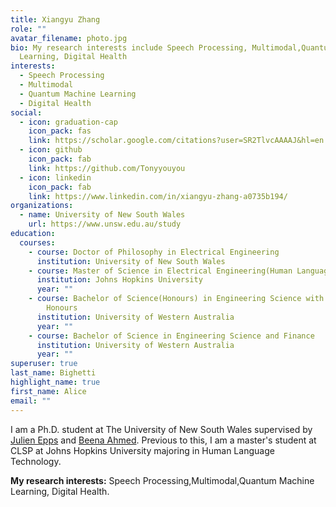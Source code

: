 ```yaml
---
title: Xiangyu Zhang
role: ""
avatar_filename: photo.jpg
bio: My research interests include Speech Processing, Multimodal,Quantum Machine
  Learning, Digital Health
interests:
  - Speech Processing
  - Multimodal
  - Quantum Machine Learning
  - Digital Health
social:
  - icon: graduation-cap
    icon_pack: fas
    link: https://scholar.google.com/citations?user=SR2TlvcAAAAJ&hl=en
  - icon: github
    icon_pack: fab
    link: https://github.com/Tonyyouyou
  - icon: linkedin
    icon_pack: fab
    link: https://www.linkedin.com/in/xiangyu-zhang-a0735b194/
organizations:
  - name: University of New South Wales
    url: https://www.unsw.edu.au/study
education:
  courses:
    - course: Doctor of Philosophy in Electrical Engineering
      institution: University of New South Wales
    - course: Master of Science in Electrical Engineering(Human Language Technology)
      institution: Johns Hopkins University
      year: ""
    - course: Bachelor of Science(Honours) in Engineering Science with First Class
        Honours
      institution: University of Western Australia
      year: ""
    - course: Bachelor of Science in Engineering Science and Finance
      institution: University of Western Australia
      year: ""
superuser: true
last_name: Bighetti
highlight_name: true
first_name: Alice
email: ""
---
```

I am a Ph.D. student at The University of New South Wales supervised by [Julien Epps](https://scholar.google.com/citations?hl=en&user=VzA-vskAAAAJ&view_op=list_works&sortby=pubdate)[](http://maestro.ee.unsw.edu.au/~julien/) and [](https://www.unsw.edu.au/staff/beena-ahmed)[Beena Ahmed](https://scholar.google.com/citations?user=crMO9PcAAAAJ&hl=en&oi=ao). Previous to this, I am a master's student at CLSP at Johns Hopkins University majoring in Human Language Technology.

**My research interests:** Speech Processing,Multimodal,Quantum Machine Learning, Digital Health.